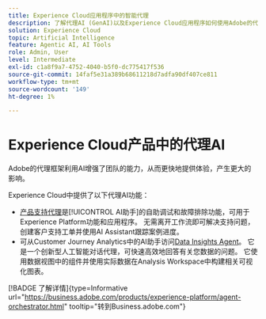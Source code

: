 ```yaml
---
title: Experience Cloud应用程序中的智能代理
description: 了解代理AI (GenAI)以及Experience Cloud应用程序如何使用Adobe的代理框架。
solution: Experience Cloud
topic: Artificial Intelligence
feature: Agentic AI, AI Tools
role: Admin, User
level: Intermediate
exl-id: c1a8f9a7-4752-4040-b5f0-dc775417f536
source-git-commit: 14faf5e31a389b68611218d7adfa90df407ce811
workflow-type: tm+mt
source-wordcount: '149'
ht-degree: 1%

---
```


# Experience Cloud产品中的代理AI

Adobe的代理框架利用AI增强了团队的能力，从而更快地提供体验，产生更大的影响。

Experience Cloud中提供了以下代理AI功能：

* [产品支持代理](https://experienceleague.adobe.com/en/docs/experience-platform/ai-assistant/new-features/customer-support)是[!UICONTROL AI助手]的自助调试和故障排除功能，可用于Experience Platform功能和应用程序。 无需离开工作流即可解决支持问题，创建客户支持工单并使用AI Assistant跟踪案例进度。
* 可从Customer Journey Analytics中的AI助手访问[Data Insights Agent](https://experienceleague.adobe.com/en/docs/analytics-platform/using/cja-overview/cja-b2c-overview/data-analysis-ai)。 它是一个创新型人工智能对话代理，可快速高效地回答有关您数据的问题。 它使用数据视图中的组件并使用实际数据在Analysis Workspace中构建相关可视化图表。

[!BADGE 了解详情]{type=Informative url="https://business.adobe.com/products/experience-platform/agent-orchestrator.html" tooltip="转到Business.adobe.com"}
